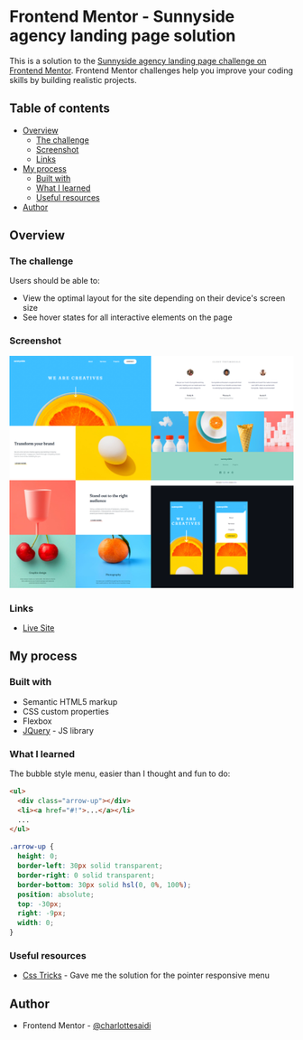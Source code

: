# Frontend Mentor - Sunnyside agency landing page solution

This is a solution to the [Sunnyside agency landing page challenge on Frontend Mentor](https://www.frontendmentor.io/challenges/sunnyside-agency-landing-page-7yVs3B6ef). Frontend Mentor challenges help you improve your coding skills by building realistic projects.  

## Table of contents

- [Overview](#overview)
  - [The challenge](#the-challenge)
  - [Screenshot](#screenshot)
  - [Links](#links)
- [My process](#my-process)
  - [Built with](#built-with)
  - [What I learned](#what-i-learned)
  - [Useful resources](#useful-resources)
- [Author](#author)

## Overview

### The challenge

Users should be able to:

- View the optimal layout for the site depending on their device's screen size
- See hover states for all interactive elements on the page  

### Screenshot

![](./screenshot.png)

### Links

- [Live Site](https://charlottesaidi.github.io/Sunnyside-agency-challenge-solution/)  

## My process

### Built with

- Semantic HTML5 markup
- CSS custom properties
- Flexbox
- [JQuery](https://code.jquery.com/) - JS library  

### What I learned

The bubble style menu, easier than I thought and fun to do:  

```html
<ul>
  <div class="arrow-up"></div>
  <li><a href="#!">...</a></li>
  ...
</ul>
```

```css
.arrow-up {
  height: 0; 
  border-left: 30px solid transparent; 
  border-right: 0 solid transparent; 
  border-bottom: 30px solid hsl(0, 0%, 100%);
  position: absolute; 
  top: -30px; 
  right: -9px; 
  width: 0; 
}
```

### Useful resources

- [Css Tricks](https://css-tricks.com/snippets/css/css-triangle/) - Gave me the solution for the pointer responsive menu 

## Author

- Frontend Mentor - [@charlottesaidi](https://www.frontendmentor.io/profile/charlottesaidi)
